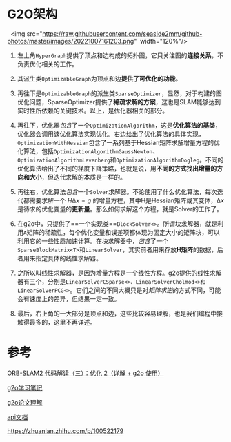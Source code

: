   
  

# G2O架构

<p align="center">

  <img src="https://raw.githubusercontent.com/seaside2mm/github-photos/master/images/20221007161203.png"  width="120%"/>

</p>

  
  

1. 左上角`HyperGraph`提供了顶点和边构成的拓扑图，它只关注图的**连接关系**，不负责优化相关的工作。

2. 其派生类`OptimizableGraph`为顶点和边**提供了可优化的功能**。

3. 再往下是`OptimizableGraph`的派生类`SparseOptimizer`，显然，对于构建的图优化问题，SparseOptimizer提供了**稀疏求解的方案**，这也是SLAM能够达到实时性所依赖的关键技术。以上，是优化器相关的部分。

  
  

4. 再往下，优化器*包含*了一个`OptimizationAlgorithm`，这是**优化算法的基类**，优化器会调用该优化算法实现优化。右边给出了优化算法的具体实现，`OptimizationWithHessian`包含了一系列基于Hessian矩阵求解增量方程的优化算法，包括`OptimizationAlgorithmGaussNewton`、`OptimizationAlgorithmLevenberg`和`OptimizationAlgorithmDogleg`。不同的优化算法给出了不同的梯度下降策略，也就是说，用**不同的方式找出增量的方向和大小**，但迭代求解的本质是一样的。

  

5. 再往右，优化算法*包含*一个`Solver`求解器。不论使用了什么优化算法，每次迭代都需要求解一个 $H∆x=g$ 的增量方程，其中H是Hessian矩阵或其变体，$∆x$是待求的优化变量的**更新量**。那么如何求解这个方程，就是Solver的工作了。

  

6. 在g2o中，只提供了==一个实现类==`BlockSolver<>`。所谓块求解器，就是利用`A`矩阵的稀疏性，每个优化变量和误差项都体现为固定大小的矩阵块，可以利用它的一些性质加速计算。在块求解器中，*包含*了一个`SparseBlockMatrix<T>`和`LinearSolver`，其实前者用来存放**H矩阵**的数据，后者用来指定具体的线性求解器。

7. 之所以叫线性求解器，是因为增量方程是一个线性方程。g2o提供的线性求解器有三个，分别是`LinearSolverCSparse<>、LinearSolverCholmod<>和LinearSolverPCG<>`。它们之间的不同大概只是对*矩阵求逆*的方式不同，可能会有速度上的差异，但结果一定一致。

  

8. 最后，右上角的一大部分是顶点和边，这些比较容易理解，也是我们编程中接触得最多的，这里不再详述。

  
  

# 参考

[ORB-SLAM2 代码解读（三）：优化 2（详解 + g2o 使用）](https://wym.netlify.app/2019-07-05-orb-slam2-optimization2/)

[g2o学习笔记](https://www.jianshu.com/p/e16ffb5b265d)

[g2o论文理解](https://blog.csdn.net/YuYunTan/article/details/85255345)

[api文档](http://docs.ros.org/en/fuerte/api/re_vision/html/namespaceg2o.html)

  

https://zhuanlan.zhihu.com/p/100522179